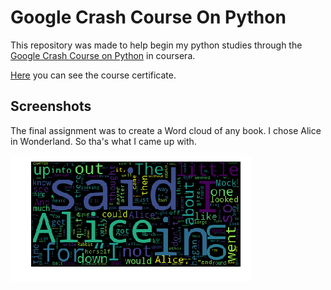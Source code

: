 # Google Crash Course On Python

This repository was made to help begin my python studies through the [Google Crash Course on Python](https://www.coursera.org/learn/python-crash-course) in coursera.

[Here](https://coursera.org/share/8416ea72dad56afaba0ca77db243c810) you can see the course certificate.

## Screenshots 

The final assignment was to create a Word cloud of any book. I chose Alice in Wonderland. So tha's what I came up with.


<img src="/Word Cloud Alice.png" alt="Word Cloud" />
